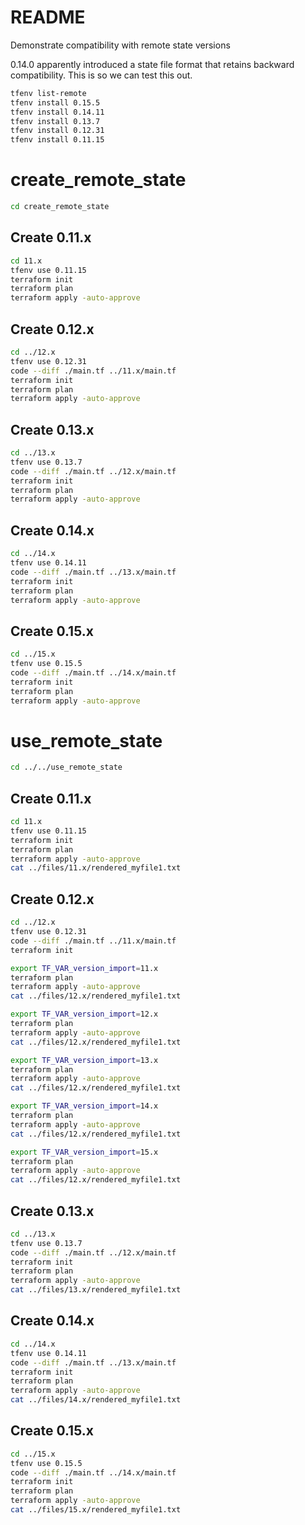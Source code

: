 # README
Demonstrate compatibility with remote state versions

0.14.0 apparently introduced a state file format that retains backward compatibility.  This is so we can test this out.


```sh
tfenv list-remote
tfenv install 0.15.5
tfenv install 0.14.11
tfenv install 0.13.7
tfenv install 0.12.31
tfenv install 0.11.15
```


# create_remote_state
```sh
cd create_remote_state            
```
## Create 0.11.x
```sh
cd 11.x
tfenv use 0.11.15
terraform init
terraform plan 
terraform apply -auto-approve
```

## Create 0.12.x
```sh
cd ../12.x
tfenv use 0.12.31
code --diff ./main.tf ../11.x/main.tf  
terraform init
terraform plan 
terraform apply -auto-approve
```

## Create 0.13.x
```sh
cd ../13.x
tfenv use 0.13.7
code --diff ./main.tf ../12.x/main.tf  
terraform init
terraform plan 
terraform apply -auto-approve
```

## Create 0.14.x
```sh
cd ../14.x
tfenv use 0.14.11
code --diff ./main.tf ../13.x/main.tf  
terraform init
terraform plan 
terraform apply -auto-approve
```

## Create 0.15.x
```sh
cd ../15.x
tfenv use 0.15.5
code --diff ./main.tf ../14.x/main.tf  
terraform init
terraform plan 
terraform apply -auto-approve
```


# use_remote_state
```sh
cd ../../use_remote_state            
```
## Create 0.11.x
```sh
cd 11.x
tfenv use 0.11.15
terraform init
terraform plan 
terraform apply -auto-approve
cat ../files/11.x/rendered_myfile1.txt
```

## Create 0.12.x
```sh
cd ../12.x
tfenv use 0.12.31
code --diff ./main.tf ../11.x/main.tf  
terraform init

export TF_VAR_version_import=11.x  
terraform plan 
terraform apply -auto-approve
cat ../files/12.x/rendered_myfile1.txt

export TF_VAR_version_import=12.x  
terraform plan 
terraform apply -auto-approve
cat ../files/12.x/rendered_myfile1.txt

export TF_VAR_version_import=13.x  
terraform plan 
terraform apply -auto-approve
cat ../files/12.x/rendered_myfile1.txt

export TF_VAR_version_import=14.x  
terraform plan 
terraform apply -auto-approve
cat ../files/12.x/rendered_myfile1.txt

export TF_VAR_version_import=15.x  
terraform plan 
terraform apply -auto-approve
cat ../files/12.x/rendered_myfile1.txt
```


## Create 0.13.x
```sh
cd ../13.x
tfenv use 0.13.7
code --diff ./main.tf ../12.x/main.tf  
terraform init
terraform plan 
terraform apply -auto-approve
cat ../files/13.x/rendered_myfile1.txt
```

## Create 0.14.x
```sh
cd ../14.x
tfenv use 0.14.11
code --diff ./main.tf ../13.x/main.tf  
terraform init
terraform plan 
terraform apply -auto-approve
cat ../files/14.x/rendered_myfile1.txt
```

## Create 0.15.x
```sh
cd ../15.x
tfenv use 0.15.5
code --diff ./main.tf ../14.x/main.tf  
terraform init
terraform plan 
terraform apply -auto-approve
cat ../files/15.x/rendered_myfile1.txt
```